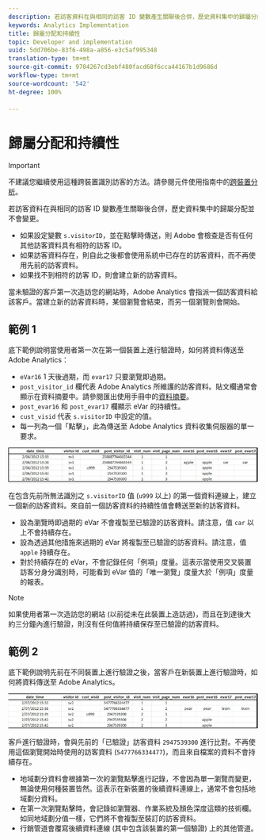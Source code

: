 ```yaml
---
description: 若訪客資料在與相同的訪客 ID 變數產生關聯後合併，歷史資料集中的歸屬分配並不會變更。
keywords: Analytics Implementation
title: 歸屬分配和持續性
topic: Developer and implementation
uuid: 5dd706be-83f6-498a-a856-e3c5af995348
translation-type: tm+mt
source-git-commit: 9704267cd3ebf480facd68f6cca44167b1d9686d
workflow-type: tm+mt
source-wordcount: '542'
ht-degree: 100%

---
```



# 歸屬分配和持續性

>[!IMPORTANT]
>
>不建議您繼續使用這種跨裝置識別訪客的方法。請參閱元件使用指南中的[跨裝置分析](/help/components/cda/overview.md)。

若訪客資料在與相同的訪客 ID 變數產生關聯後合併，歷史資料集中的歸屬分配並不會變更。

* 如果設定變數 `s.visitorID`，並在點擊時傳送，則 Adobe 會檢查是否有任何其他訪客資料具有相符的訪客 ID。
* 如果訪客資料存在，則自此之後都會使用系統中已存在的訪客資料，而不再使用先前的訪客資料。
* 如果找不到相符的訪客 ID，則會建立新的訪客資料。

當未驗證的客戶第一次造訪您的網站時，Adobe Analytics 會指派一個訪客資料給該客戶。當建立新的訪客資料時，某個瀏覽會結束，而另一個瀏覽則會開始。

## 範例 1

底下範例說明當使用者第一次在第一個裝置上進行驗證時，如何將資料傳送至 Adobe Analytics：

* `eVar16` 1 天後過期，而 `evar17` 只要瀏覽即過期。
* `post_visitor_id` 欄代表 Adobe Analytics 所維護的訪客資料。貼文欄通常會顯示在資料摘要中。請參閱匯出使用手冊中的[資料摘要](/help/export/analytics-data-feed/data-feed-overview.md)。
* `post_evar16` 和 `post_evar17` 欄顯示 eVar 的持續性。
* `cust_visid` 代表 `s.visitorID` 中設定的值。
* 每一列為一個「點擊」，此為傳送至 Adobe Analytics 資料收集伺服器的單一要求。

![跨裝置範例 1](assets/xdevice_first.jpg)

在包含先前所無法識別之 `s.visitorID` 值 (`u999` 以上) 的第一個資料連線上，建立一個新的訪客資料。來自前一個訪客資料的持續性值會轉送至新的訪客資料。

* 設為瀏覽時即過期的 eVar 不會複製至已驗證的訪客資料。請注意，值 `car` 以上不會持續存在。
* 設為透過其他措施來過期的 eVar 將複製至已驗證的訪客資料。請注意，值 `apple` 持續存在。
* 對於持續存在的 eVar，不會記錄任何「例項」度量。這表示當使用交叉裝置訪客分身分識別時，可能看到 eVar 值的「唯一瀏覽」度量大於「例項」度量的報表。

>[!NOTE]
>
>如果使用者第一次造訪您的網站 (以前從未在此裝置上造訪過)，而且在到達後大約三分鐘內進行驗證，則沒有任何值將持續保存至已驗證的訪客資料。

## 範例 2

底下範例說明先前在不同裝置上進行驗證之後，當客戶在新裝置上進行驗證時，如何將資料傳送至 Adobe Analytics。

![跨裝置範例 2](assets/xdevice-subsequent.jpg)

客戶進行驗證時，會與先前的「已驗證」訪客資料 `2947539300` 進行比對。不再使用這個瀏覽開始時使用的訪客資料 (`5477766334477`)，而且來自檔案的資料不會持續存在。

* 地域劃分資料會根據第一次的瀏覽點擊進行記錄，不會因為單一瀏覽而變更，無論使用何種裝置皆然。這表示在新裝置的後續資料連線上，通常不會包括地域劃分資料。
* 在第一次瀏覽點擊時，會記錄如瀏覽器、作業系統及顏色深度這類的技術欄。如同地域劃分值一樣，它們將不會複製至裝訂的訪客資料。
* 行銷管道會覆寫後續資料連線 (其中包含該裝置的第一個驗證) 上的其他管道。
